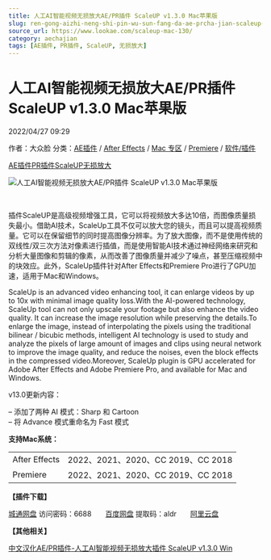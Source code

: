 ```yaml
---
title: 人工AI智能视频无损放大AE/PR插件 ScaleUP v1.3.0 Mac苹果版
slug: ren-gong-aizhi-neng-shi-pin-wu-sun-fang-da-ae-prcha-jian-scaleup-v1-3-0-macping-guo-ban
source_url: https://www.lookae.com/scaleup-mac-130/
category: aechajian
tags: [AE插件, PR插件, ScaleUP, 无损放大]
---
```

# 人工AI智能视频无损放大AE/PR插件 ScaleUP v1.3.0 Mac苹果版

2022/04/27 09:29

作者：大众脸
分类：[AE插件](https://www.lookae.com/after-effects/aechajian/) / [After Effects](https://www.lookae.com/after-effects/) / [Mac 专区](https://www.lookae.com/mac-osx/) / [Premiere](https://www.lookae.com/qitarjcj/premierezy/) / [软件/插件](https://www.lookae.com/qitarjcj/)

[AE插件](https://www.lookae.com/tag/ae%e6%8f%92%e4%bb%b6/)[PR插件](https://www.lookae.com/tag/pr%e6%8f%92%e4%bb%b6/)[ScaleUP](https://www.lookae.com/tag/scaleup/)[无损放大](https://www.lookae.com/tag/%e6%97%a0%e6%8d%9f%e6%94%be%e5%a4%a7/)

![人工AI智能视频无损放大AE/PR插件 ScaleUP v1.3.0 Mac苹果版](https://www.lookae.com/wp-content/uploads/2020/11/ScaleUp.jpg "人工AI智能视频无损放大AE/PR插件 ScaleUP v1.3.0 Mac苹果版-LookAE.com")

[﻿﻿﻿](https://cloud.video.taobao.com//play/u/705956171/p/1/e/6/t/1/287454578393.mp4)

插件ScaleUP是高级视频增强工具，它可以将视频放大多达10倍，而图像质量损失最小。借助AI技术，ScaleUp工具不仅可以放大您的镜头，而且可以提高视频质量。它可以在保留细节的同时提高图像分辨率。为了放大图像，而不是使用传统的双线性/双三次方法对像素进行插值，而是使用智能AI技术通过神经网络来研究和分析大量图像和剪辑的像素，从而改善了图像质量并减少了噪点，甚至压缩视频中的块效应。此外，ScaleUp插件针对After Effects和Premiere Pro进行了GPU加速，适用于Mac和Windows。

ScaleUp is an advanced video enhancing tool, it can enlarge videos by up to 10x with minimal image quality loss.With the AI-powered technology, ScaleUp tool can not only upscale your footage but also enhance the video quality. It can increase the image resolution while preserving the details.To enlarge the image, instead of interpolating the pixels using the traditional bilinear / bicubic methods, intelligent AI technology is used to study and analyze the pixels of large amount of images and clips using neural network to improve the image quality, and reduce the noises, even the block effects in the compressed video.Moreover, ScaleUp plugin is GPU accelerated for Adobe After Effects and Adobe Premiere Pro, and available for Mac and Windows.

v13.0更新内容：

– 添加了两种 AI 模式：Sharp 和 Cartoon  
– 将 Advance 模式重命名为 Fast 模式

**支持Mac系统：**

|  |  |
| --- | --- |
| After Effects | 2022、2021、2020、CC 2019、CC 2018 |
| Premiere | 2022、2021、2020、CC 2019、CC 2018 |

**【插件下载】**

[城通网盘](https://url70.ctfile.com/f/2827370-574168678-75c973?p=4431) 访问密码：6688       [百度网盘](https://pan.baidu.com/s/1R7HKGqsoEe6m-76HCBr-Gg?pwd=aldr) 提取码：aldr       [阿里云盘](https://www.aliyundrive.com/s/9PHxT4GbC7g)

**【其他相关】**

[中文汉化AE/PR插件-人工AI智能视频无损放大插件 ScaleUP v1.3.0 Win](https://www.lookae.com/scaleup-13/)

